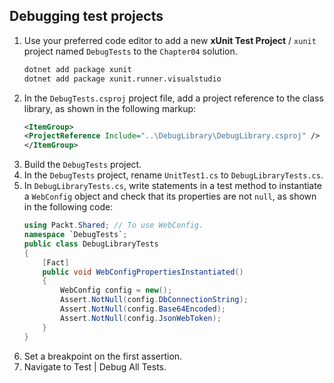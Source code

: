 ## Debugging test projects
1. Use your preferred code editor to add a new **xUnit Test Project** / `xunit` project named `DebugTests` to the `Chapter04` solution.
    ```bash
    dotnet add package xunit
    dotnet add package xunit.runner.visualstudio
    ```
2. In the `DebugTests.csproj` project file, add a project reference to the class library, as shown in the following markup:
    ```xml
    <ItemGroup>
    <ProjectReference Include="..\DebugLibrary\DebugLibrary.csproj" />
    </ItemGroup>
    ```
3. Build the `DebugTests` project.
4. In the `DebugTests` project, rename `UnitTest1.cs` to `DebugLibraryTests.cs`.
5. In `DebugLibraryTests.cs`, write statements in a test method to instantiate a `WebConfig` object and check that its properties are not `null`, as shown in the following code:
    ```csharp
    using Packt.Shared; // To use WebConfig.
    namespace `DebugTests`;
    public class DebugLibraryTests
    {
        [Fact]
        public void WebConfigPropertiesInstantiated()
        {
            WebConfig config = new();
            Assert.NotNull(config.DbConnectionString);
            Assert.NotNull(config.Base64Encoded);
            Assert.NotNull(config.JsonWebToken);
        }
    }
    ```
6. Set a breakpoint on the first assertion.
7. Navigate to Test | Debug All Tests.